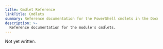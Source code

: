 ```yaml
---
title: Cmdlet Reference
linkTitle: Cmdlets
summary: Reference documentation for the PowerShell cmdlets in the Documentarian.Vale module.
description: >-
  Reference documentation for the module's cmdlets.
---
```


Not yet written.
